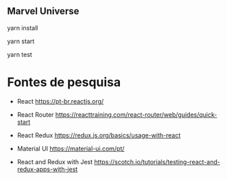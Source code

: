 ## Marvel Universe

yarn install

yarn start

yarn test



# Fontes de pesquisa

* React
https://pt-br.reactjs.org/

* React Router
https://reacttraining.com/react-router/web/guides/quick-start

* React Redux
https://redux.js.org/basics/usage-with-react

* Material UI
https://material-ui.com/pt/

* React and Redux with Jest
https://scotch.io/tutorials/testing-react-and-redux-apps-with-jest
